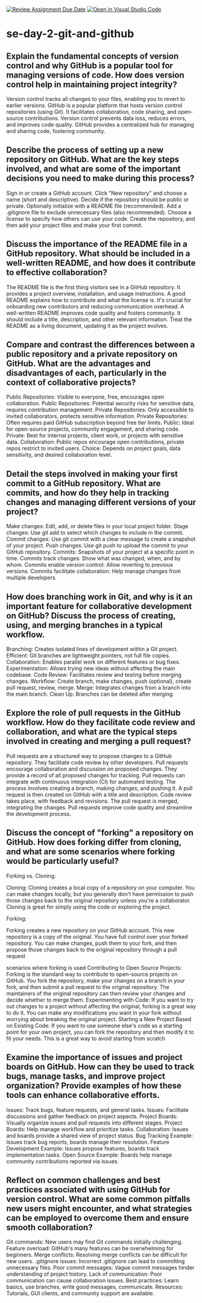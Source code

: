[![Review Assignment Due Date](https://classroom.github.com/assets/deadline-readme-button-22041afd0340ce965d47ae6ef1cefeee28c7c493a6346c4f15d667ab976d596c.svg)](https://classroom.github.com/a/8wgCKhpZ)
[![Open in Visual Studio Code](https://classroom.github.com/assets/open-in-vscode-2e0aaae1b6195c2367325f4f02e2d04e9abb55f0b24a779b69b11b9e10269abc.svg)](https://classroom.github.com/online_ide?assignment_repo_id=18391445&assignment_repo_type=AssignmentRepo)
# se-day-2-git-and-github
## Explain the fundamental concepts of version control and why GitHub is a popular tool for managing versions of code. How does version control help in maintaining project integrity?
Version control tracks all changes to your files, enabling you to revert to earlier versions.
GitHub is a popular platform that hosts version control repositories (using Git).
It facilitates collaboration, code sharing, and open-source contributions.
Version control prevents data loss, reduces errors, and improves code quality.
GitHub provides a centralized hub for managing and sharing code, fostering community.

## Describe the process of setting up a new repository on GitHub. What are the key steps involved, and what are some of the important decisions you need to make during this process?

Sign in or create a GitHub account.
Click "New repository" and choose a name (short and descriptive).
Decide if the repository should be public or private.
Optionally initialize with a README file (recommended).
Add a .gitignore file to exclude unnecessary files (also recommended).
Choose a license to specify how others can use your code.
Create the repository, and then add your project files and make your first commit.

## Discuss the importance of the README file in a GitHub repository. What should be included in a well-written README, and how does it contribute to effective collaboration?

The README file is the first thing visitors see in a GitHub repository.
It provides a project overview, installation, and usage instructions.
A good README explains how to contribute and what the license is.
It's crucial for onboarding new contributors and reducing communication overhead.
A well-written README improves code quality and fosters community.
It should include a title, description, and other relevant information.
Treat the README as a living document, updating it as the project evolves.

## Compare and contrast the differences between a public repository and a private repository on GitHub. What are the advantages and disadvantages of each, particularly in the context of collaborative projects?

Public Repositories: Visible to everyone, free, encourages open collaboration.
Public Repositories: Potential security risks for sensitive data, requires contribution management.
Private Repositories: Only accessible to invited collaborators, protects sensitive information.
Private Repositories: Often requires paid GitHub subscription beyond free tier limits.
Public: Ideal for open-source projects, community engagement, and sharing code.
Private: Best for internal projects, client work, or projects with sensitive data.
Collaboration: Public repos encourage open contributions, private repos restrict to invited users.
Choice: Depends on project goals, data sensitivity, and desired collaboration level.


## Detail the steps involved in making your first commit to a GitHub repository. What are commits, and how do they help in tracking changes and managing different versions of your project?

Make changes: Edit, add, or delete files in your local project folder.
Stage changes: Use git add to select which changes to include in the commit.
Commit changes: Use git commit with a clear message to create a snapshot of your project.
Push changes: Use git push to upload the commit to your GitHub repository.
Commits: Snapshots of your project at a specific point in time.
Commits track changes: Show what was changed, when, and by whom.
Commits enable version control: Allow reverting to previous versions.
Commits facilitate collaboration: Help manage changes from multiple developers.

## How does branching work in Git, and why is it an important feature for collaborative development on GitHub? Discuss the process of creating, using, and merging branches in a typical workflow.

Branching: Creates isolated lines of development within a Git project.
Efficient: Git branches are lightweight pointers, not full file copies.
Collaboration: Enables parallel work on different features or bug fixes.
Experimentation: Allows trying new ideas without affecting the main codebase.
Code Review: Facilitates review and testing before merging changes.
Workflow: Create branch, make changes, push (optional), create pull request, review, merge.
Merge: Integrates changes from a branch into the main branch.
Clean Up: Branches can be deleted after merging.

## Explore the role of pull requests in the GitHub workflow. How do they facilitate code review and collaboration, and what are the typical steps involved in creating and merging a pull request?

Pull requests are a structured way to propose changes to a GitHub repository.
They facilitate code review by other developers.
Pull requests encourage collaboration and discussion on proposed changes.
They provide a record of all proposed changes for tracking.
Pull requests can integrate with continuous integration (CI) for automated testing.
The process involves creating a branch, making changes, and pushing it.
A pull request is then created on GitHub with a title and description.
Code review takes place, with feedback and revisions.
The pull request is merged, integrating the changes.
Pull requests improve code quality and streamline the development process.

## Discuss the concept of "forking" a repository on GitHub. How does forking differ from cloning, and what are some scenarios where forking would be particularly useful?

Forking vs. Cloning:

Cloning: Cloning creates a local copy of a repository on your computer. You can make changes locally, but you generally don't have permission to push those changes back to the original repository unless you're a collaborator. Cloning is great for simply using the code or exploring the project.   

Forking:

 Forking creates a new repository on your GitHub account. This new repository is a copy of the original. You have full control over your forked repository. You can make changes, push them to your fork, and then propose those changes back to the original repository through a pull request

 scenarios where forking is used
Contributing to Open Source Projects: Forking is the standard way to contribute to open-source projects on GitHub. You fork the repository, make your changes on a branch in your fork, and then submit a pull request to the original repository. The maintainers of the original repository can then review your changes and decide whether to merge them.
Experimenting with Code: If you want to try out changes to a project without affecting the original, forking is a great way to do it. You can make any modifications you want in your fork without worrying about breaking the original project.
Starting a New Project Based on Existing Code: If you want to use someone else's code as a starting point for your own project, you can fork the repository and then modify it to fit your needs.  This is a great way to avoid starting from scratch

## Examine the importance of issues and project boards on GitHub. How can they be used to track bugs, manage tasks, and improve project organization? Provide examples of how these tools can enhance collaborative efforts.

Issues: Track bugs, feature requests, and general tasks.
Issues: Facilitate discussions and gather feedback on project aspects.
Project Boards: Visually organize issues and pull requests into different stages.
Project Boards: Help manage workflow and prioritize tasks.
Collaboration: Issues and boards provide a shared view of project status.
Bug Tracking Example: Issues track bug reports, boards manage their resolution.
Feature Development Example: Issues propose features, boards track implementation tasks.
Open Source Example: Boards help manage community contributions reported via issues.

## Reflect on common challenges and best practices associated with using GitHub for version control. What are some common pitfalls new users might encounter, and what strategies can be employed to overcome them and ensure smooth collaboration?

Git commands: New users may find Git commands initially challenging.
Feature overload: GitHub's many features can be overwhelming for beginners.
Merge conflicts: Resolving merge conflicts can be difficult for new users.
.gitignore issues: Incorrect .gitignore can lead to committing unnecessary files.
Poor commit messages: Vague commit messages hinder understanding of project history.
Lack of communication: Poor communication can cause collaboration issues.
Best practices: Learn basics, use branches, write good messages, communicate.
Resources: Tutorials, GUI clients, and community support are available.
